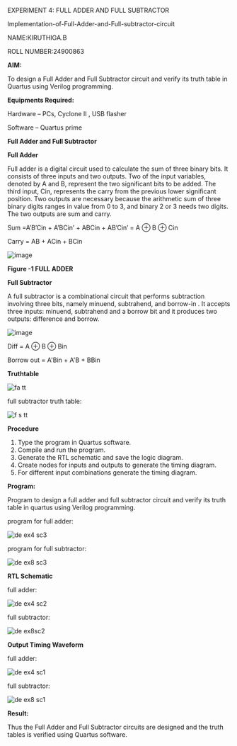 EXPERIMENT 4: FULL ADDER AND  FULL SUBTRACTOR

Implementation-of-Full-Adder-and-Full-subtractor-circuit


NAME:KIRUTHIGA.B


ROLL NUMBER:24900863

**AIM:**


To design a Full Adder and Full Subtractor circuit and verify its truth table in Quartus using Verilog programming.


**Equipments Required:**


Hardware – PCs, Cyclone II , USB flasher


Software – Quartus prime


**Full Adder and Full Subtractor**


**Full Adder**


Full adder is a digital circuit used to calculate the sum of three binary bits. It consists of three inputs and two outputs. Two of the input variables, denoted by A and B, represent the two significant bits to be added. The third input, Cin, represents the carry from the previous lower significant position. Two outputs are necessary because the arithmetic sum of three binary digits ranges in value from 0 to 3, and binary 2 or 3 needs two digits. The two outputs are sum and carry.

Sum =A’B’Cin + A’BCin’ + ABCin + AB’Cin’ = A ⊕ B ⊕ Cin 

Carry = AB + ACin + BCin


![image](https://github.com/naavaneetha/FULL_ADDER_SUBTRACTOR/assets/154305477/0f30ba51-5ffb-4198-845f-18e054f675e7)


**Figure -1 FULL ADDER**


**Full Subtractor**


A full subtractor is a combinational circuit that performs subtraction involving three bits, namely minuend, subtrahend, and borrow-in . It accepts three inputs: minuend, subtrahend and a borrow bit and it produces two outputs: difference and borrow.


![image](https://github.com/naavaneetha/FULL_ADDER_SUBTRACTOR/assets/154305477/02b24f51-ab51-4304-9ad6-7b81ffc1ead5)


Diff = A ⊕ B ⊕ Bin 

Borrow out = A'Bin + A'B + BBin


**Truthtable**


![fa tt](https://github.com/user-attachments/assets/781a1cef-12ae-499c-a87c-29fe3f68e33c)


full subtractor truth table:


![f s tt](https://github.com/user-attachments/assets/fdc483e8-fd9c-441e-8474-f0e632f21b0e)



**Procedure**

 1. Type the program in Quartus software.
 2. Compile and run the program.
 3. Generate the RTL schematic and save the logic diagram.
 4. Create nodes for inputs and outputs to generate the timing diagram.
 5. For different input combinations generate the timing diagram.


**Program:**

 Program to design a full adder and full subtractor circuit and verify its truth table in quartus using Verilog programming. 
 
 
 program for full adder:
 
 
 ![de ex4 sc3](https://github.com/user-attachments/assets/c262ae2a-5e68-4b6d-ac8b-a856c4ed7e72)

 
 program for full subtractor:

 
 ![de ex8 sc3](https://github.com/user-attachments/assets/6004f5a6-2e9e-4771-9fec-7c0119a7eee6)



**RTL Schematic**


full adder:


![de ex4 sc2](https://github.com/user-attachments/assets/36b72cd9-5737-47e5-bae5-5e1c3230e0bf)


full subtractor:


![de ex8sc2](https://github.com/user-attachments/assets/c71fe8e7-533e-45a4-b68c-be065361fd22)




**Output Timing Waveform**


full adder:

![de ex4 sc1](https://github.com/user-attachments/assets/fa6ca926-4eef-47fc-96c7-fc182be81b5a)


full subtractor:


![de ex8 sc1](https://github.com/user-attachments/assets/ac18b2bb-bbcf-480f-88eb-379e8dea397e)



**Result:**

Thus the Full Adder and Full Subtractor circuits are designed and the truth tables is verified using Quartus software.



